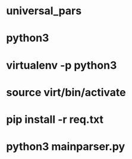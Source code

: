 # universal_pars
# python3 
# virtualenv -p python3 
# source virt/bin/activate
# pip install -r req.txt
# python3 mainparser.py
